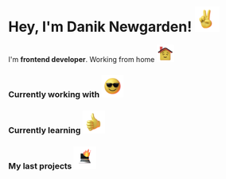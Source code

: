 # Hey, I'm Danik Newgarden! <img src="https://raw.githubusercontent.com/daniknewgarden/daniknewgarden/main/emoji/120x120/hi.gif" width="50px">

I'm **frontend developer**. Working from home <img src="https://raw.githubusercontent.com/daniknewgarden/daniknewgarden/main/emoji/120x120/home.gif" width="35px">
<br/>

### Currently working with <img src="https://raw.githubusercontent.com/daniknewgarden/daniknewgarden/main/emoji/120x120/glasses.gif" width="45px">

### Currently learning <img src="https://raw.githubusercontent.com/daniknewgarden/daniknewgarden/main/emoji/120x120/nice.gif" width="45px">



### My last projects <img src="https://raw.githubusercontent.com/daniknewgarden/daniknewgarden/main/emoji/120x120/laptop.gif" width="45px">

<!-- Emoji links
hi https://raw.githubusercontent.com/daniknewgarden/daniknewgarden/main/emoji/120x120/hi.gif
boom https://raw.githubusercontent.com/daniknewgarden/daniknewgarden/main/emoji/120x120/boom.gif
clap https://raw.githubusercontent.com/daniknewgarden/daniknewgarden/main/emoji/120x120/clap.gif
glasses https://raw.githubusercontent.com/daniknewgarden/daniknewgarden/main/emoji/120x120/glasses.gif
holy https://raw.githubusercontent.com/daniknewgarden/daniknewgarden/main/emoji/120x120/holy.gif
home https://raw.githubusercontent.com/daniknewgarden/daniknewgarden/main/emoji/120x120/home.gif
laptop https://raw.githubusercontent.com/daniknewgarden/daniknewgarden/main/emoji/120x120/laptop.gif
nice https://raw.githubusercontent.com/daniknewgarden/daniknewgarden/main/emoji/120x120/nice.gif
ok https://raw.githubusercontent.com/daniknewgarden/daniknewgarden/main/emoji/120x120/ok.gif
 -->

<!-- **daniknewgarden/daniknewgarden** is a ✨ _special_ ✨ repository because its `README.md` (this file) appears on your GitHub profile.

Here are some ideas to get you started:

- 🔭 I’m currently working on ...
- 🌱 I’m currently learning ...
- 👯 I’m looking to collaborate on ...
- 🤔 I’m looking for help with ...
- 💬 Ask me about ...
- 📫 How to reach me: ...
- 😄 Pronouns: ...
- ⚡ Fun fact: ... -->
